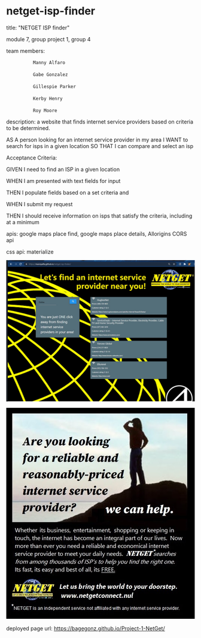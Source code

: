  # netget-isp-finder

title: "NETGET ISP finder"

module 7, group project 1, group 4

team members: 

              Manny Alfaro

              Gabe Gonzalez

              Gillespie Parker

              Kerby Henry

              Roy Moore


description: a website that finds internet service providers based on criteria to be determined. 

AS A person looking for an internet service provider in my area
I WANT to search for isps in a given location
SO THAT I can compare and select an isp

Acceptance Criteria:

GIVEN I need to find an ISP in a given location

WHEN I am presented with text fields for input

THEN I populate fields based on a set criteria and

WHEN I submit my request

THEN I should receive information on isps that satisfy the criteria, including at a minimum



apis: google maps  place find, google maps place details, Allorigins CORS api

css api: materialize

![screenshot](https://github.com/Mannyalfa/netget-isp-finder/blob/main/assets/images/screenshot.jpg)

![screenshot](https://github.com/Mannyalfa/netget-isp-finder/blob/main/assets/images/netgetad.jpg)

deployed page url: https://bagegonz.github.io/Project-1-NetGet/

